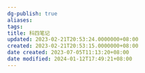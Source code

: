 ```yaml
---
dg-publish: true
aliases: 
tags: 
title: 科四笔记
updated: 2023-02-21T20:53:24.0000000+08:00
created: 2023-02-21T20:53:15.0000000+08:00
date created: 2023-07-05T11:13:20+08:00
date modified: 2024-01-12T17:49:21+08:00
---
```


